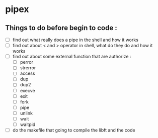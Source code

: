 # pipex

## Things to do before begin to code :

- [ ] find out what really does a pipe in the shell and how it works
- [ ] find out about < and > operator in shell, what do they do and how it works
- [ ] find out about some external function that are authorize :
    - [ ] perror
    - [ ] strerror
    - [ ] access
    - [ ] dup
    - [ ] dup2
    - [ ] execve
    - [ ] exit
    - [ ] fork
    - [ ] pipe
    - [ ] unlink
    - [ ] wait
    - [ ] waitpid

- [ ] do the makefile that going to compile the libft and the code 
